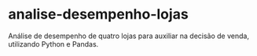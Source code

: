 # analise-desempenho-lojas
Análise de desempenho de quatro lojas para auxiliar na decisão de venda, utilizando Python e Pandas.
